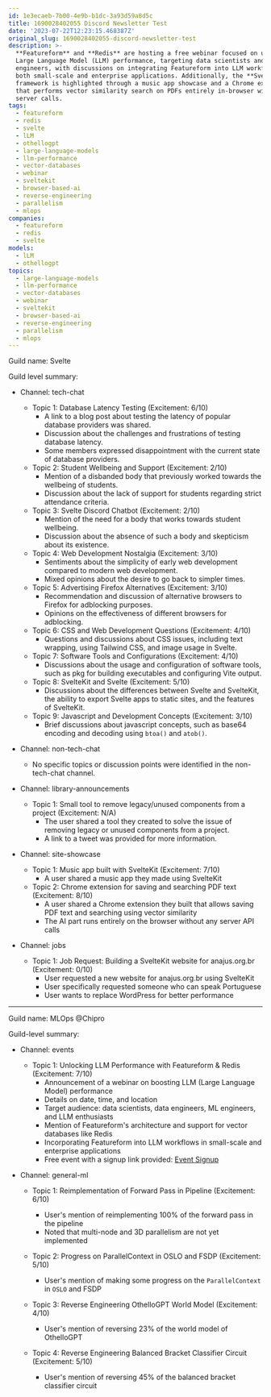 ```yaml
---
id: 1e3ecaeb-7b00-4e9b-b1dc-3a93d59a8d5c
title: 1690028402055 Discord Newsletter Test
date: '2023-07-22T12:23:15.468387Z'
original_slug: 1690028402055-discord-newsletter-test
description: >-
  **Featureform** and **Redis** are hosting a free webinar focused on unlocking
  Large Language Model (LLM) performance, targeting data scientists and ML
  engineers, with discussions on integrating Featureform into LLM workflows for
  both small-scale and enterprise applications. Additionally, the **SvelteKit**
  framework is highlighted through a music app showcase and a Chrome extension
  that performs vector similarity search on PDFs entirely in-browser without
  server calls.
tags:
  - featureform
  - redis
  - svelte
  - lLM
  - othellogpt
  - large-language-models
  - llm-performance
  - vector-databases
  - webinar
  - sveltekit
  - browser-based-ai
  - reverse-engineering
  - parallelism
  - mlops
companies:
  - featureform
  - redis
  - svelte
models:
  - lLM
  - othellogpt
topics:
  - large-language-models
  - llm-performance
  - vector-databases
  - webinar
  - sveltekit
  - browser-based-ai
  - reverse-engineering
  - parallelism
  - mlops
---
```



<!-- buttondown-editor-mode: plaintext -->Guild name: Svelte

Guild level summary:

- Channel: tech-chat
    - Topic 1: Database Latency Testing (Excitement: 6/10)
        - A link to a blog post about testing the latency of popular database providers was shared.
        - Discussion about the challenges and frustrations of testing database latency.
        - Some members expressed disappointment with the current state of database providers.
    - Topic 2: Student Wellbeing and Support (Excitement: 2/10)
        - Mention of a disbanded body that previously worked towards the wellbeing of students.
        - Discussion about the lack of support for students regarding strict attendance criteria.
    - Topic 3: Svelte Discord Chatbot (Excitement: 2/10)
        - Mention of the need for a body that works towards student wellbeing.
        - Discussion about the absence of such a body and skepticism about its existence.
    - Topic 4: Web Development Nostalgia (Excitement: 3/10)
        - Sentiments about the simplicity of early web development compared to modern web development.
        - Mixed opinions about the desire to go back to simpler times.
    - Topic 5: Advertising Firefox Alternatives (Excitement: 3/10)
        - Recommendation and discussion of alternative browsers to Firefox for adblocking purposes.
        - Opinions on the effectiveness of different browsers for adblocking.
    - Topic 6: CSS and Web Development Questions (Excitement: 4/10)
        - Questions and discussions about CSS issues, including text wrapping, using Tailwind CSS, and image usage in Svelte.
    - Topic 7: Software Tools and Configurations (Excitement: 4/10)
        - Discussions about the usage and configuration of software tools, such as pkg for building executables and configuring Vite output.
    - Topic 8: SvelteKit and Svelte (Excitement: 5/10)
        - Discussions about the differences between Svelte and SvelteKit, the ability to export Svelte apps to static sites, and the features of SvelteKit.
    - Topic 9: Javascript and Development Concepts (Excitement: 3/10)
        - Brief discussions about javascript concepts, such as base64 encoding and decoding using `btoa()` and `atob()`.

- Channel: non-tech-chat
    - No specific topics or discussion points were identified in the non-tech-chat channel.

- Channel: library-announcements
    - Topic 1: Small tool to remove legacy/unused components from a project (Excitement: N/A)
        - The user shared a tool they created to solve the issue of removing legacy or unused components from a project.
        - A link to a tweet was provided for more information.

- Channel: site-showcase
    - Topic 1: Music app built with SvelteKit (Excitement: 7/10)
        - A user shared a music app they made using SvelteKit
    - Topic 2: Chrome extension for saving and searching PDF text (Excitement: 8/10)
        - A user shared a Chrome extension they built that allows saving PDF text and searching using vector similarity
        - The AI part runs entirely on the browser without any server API calls

- Channel: jobs
    - Topic 1: Job Request: Building a SvelteKit website for anajus.org.br (Excitement: 0/10)
        - User requested a new website for anajus.org.br using SvelteKit
        - User specifically requested someone who can speak Portuguese
        - User wants to replace WordPress for better performance

---
Guild name: MLOps @Chipro

Guild-level summary:

- Channel: events
  - Topic 1: Unlocking LLM Performance with Featureform & Redis (Excitement: 7/10)
    - Announcement of a webinar on boosting LLM (Large Language Model) performance
    - Details on date, time, and location
    - Target audience: data scientists, data engineers, ML engineers, and LLM enthusiasts
    - Mention of Featureform's architecture and support for vector databases like Redis
    - Incorporating Featureform into LLM workflows in small-scale and enterprise applications
    - Free event with a signup link provided: [Event Signup](https://www.eventbrite.com/e/unlocking-llm-performance-with-featureform-and-redis-tickets-676860627357)

- Channel: general-ml
  - Topic 1: Reimplementation of Forward Pass in Pipeline (Excitement: 6/10)
    - User's mention of reimplementing 100% of the forward pass in the pipeline
    - Noted that multi-node and 3D parallelism are not yet implemented

  - Topic 2: Progress on ParallelContext in OSLO and FSDP (Excitement: 5/10)
    - User's mention of making some progress on the `ParallelContext` in `OSLO` and FSDP

  - Topic 3: Reverse Engineering OthelloGPT World Model (Excitement: 4/10)
    - User's mention of reversing 23% of the world model of OthelloGPT

  - Topic 4: Reverse Engineering Balanced Bracket Classifier Circuit (Excitement: 5/10)
    - User's mention of reversing 45% of the balanced bracket classifier circuit